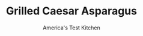 ---
layout: ../../layouts/MarkdownPostLayout.astro
title: Grilled Caesar Asparagus
author: America's Test Kitchen
pubDate: 2023-03-15
description: "Char-grilled asparagus and pungent Caesar dressing make for a delicious pairing."
image_url: https://res.cloudinary.com/hksqkdlah/image/upload/ar_1:1,c_fill,dpr_2.0,f_auto,fl_lossy.progressive.strip_profile,g_faces:auto,q_auto:low,w_344/SFS_GrilledCaesarAsparagus-13_qdl8lg
tags: ["Side Dishes","Vegetables"]
calories: 1915
protein: 8
carbohydrates: 5
fats: 29
fiber: 3
ingredients: ["2 tablespoons, lemon juice","1 , large egg yolk","2 , garlic cloves, minced","2 teaspoons, Worcestershire sauce","2 teaspoons, Dijon mustard","2 , anchovy fillets, minced","¾ teaspoon, table salt, divided","½ teaspoon, pepper, divided","½ cup plus 3 tablespoons, extra-virgin olive oil, divided","2 ounces, Parmesan cheese, ½ ounce grated (¼ cup) and 1½ ounces shredded (½ cup)","1 (5-inch) piece, baguette, cut on bias into ½-inch-thick slices","2 pounds (½ inch thick), asparagus, ends trimmed"]
serves: 6
time: "1 hour"
instructions: ["Whisk lemon juice, egg yolk, garlic, Worcestershire, mustard, anchovies, ½ teaspoon salt, and ¼ teaspoon pepper together in bowl. Whisk in ½ cup oil until smooth. Whisk in grated Parmesan; set aside.","FOR A CHARCOAL GRILL: Open bottom vent completely. Light large chimney starter filled with charcoal briquettes (6 quarts). When top coals are partially covered with ash, pour evenly over grill. Set cooking grate in place, cover, and open lid vent completely. Heat grill until hot, about 5 minutes.","FOR A GAS GRILL: Turn all burners to high; cover; and heat grill until hot, about 15 minutes. Leave all burners on high.","Clean and oil cooking grate. Brush bread slices all over with remaining 3 tablespoons oil and sprinkle with remaining ¼ teaspoon salt and remaining ¼ teaspoon pepper. Grill bread, uncovered, until browned, about 1 minute per side. Transfer to large plate.","Whisk dressing to recombine and toss asparagus with ⅓ cup dressing on rimmed baking sheet until asparagus is evenly coated. Arrange asparagus on grill perpendicular to grill grates. Grill (covered if using gas), turning occasionally, until asparagus is char-streaked and tender, 2 to 5 minutes. Transfer to serving platter.","Tear bread into bite-size pieces. Drizzle asparagus with remaining dressing. Top with shredded Parmesan and torn bread. Serve."]
nutrition: ["356 mg Potassium, K","185 mg Phosphorus, P","196 mg Calcium, Ca","3 mg Iron, Fe","29 mg Magnesium, Mg","474 mg Sodium, Na","1 mg Zinc, Zn","29 g Total lipid (fat)","1 mg Niacin","19 g Fatty acids, total monounsaturated","2 g Fatty acids, total polyunsaturated","11 mg Vitamin C, total ascorbic acid","40 mg Cholesterol","5 g Fatty acids, total saturated","3 g Fiber, total dietary","1 µg Folic acid","86 µg Folate, food","3 g Sugars, total","78 µg Vitamin K (phylloquinone)","155 g Water","8 g Carbohydrate, by difference","87 µg Folate, DFE","8 g Protein","5 mg Vitamin E (alpha-tocopherol)","94 µg Vitamin A, RAE","5 g Carbohydrates (net)","319 kcal Energy","1915 calories"]
notes: "Use asparagus spears that are at least ½ inch thick near the base. Do not use pencil-thin asparagus spears; they cannot withstand the heat of the grill. You can top the asparagus with anchovies before serving, if desired."
---